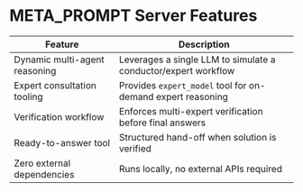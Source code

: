# META_PROMPT Server Features

| Feature | Description |
|---------|-------------|
| Dynamic multi-agent reasoning | Leverages a single LLM to simulate a conductor/expert workflow |
| Expert consultation tooling | Provides `expert_model` tool for on-demand expert reasoning |
| Verification workflow | Enforces multi-expert verification before final answers |
| Ready-to-answer tool | Structured hand-off when solution is verified |
| Zero external dependencies | Runs locally, no external APIs required | 